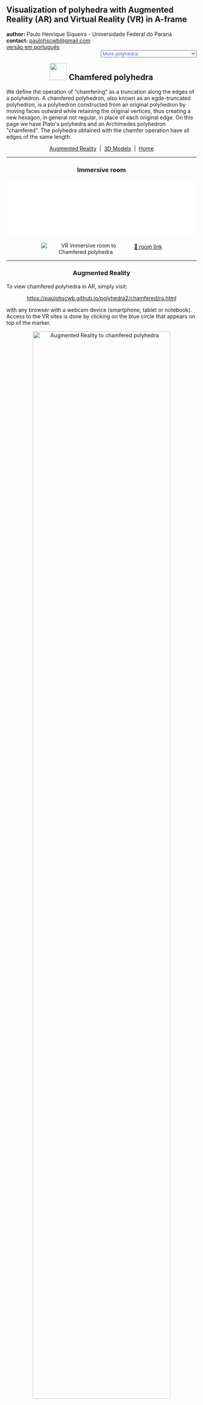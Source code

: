 <link rel="stylesheet" href="../scripts/style.css">
<meta charset="utf-8">
<link rel="icon" type="image/png" href="vr/salas/imagens/icone.png">
<h2>Visualization of polyhedra with Augmented Reality (AR) and Virtual Reality (VR) in A-frame</h2>
 <b>author:</b> Paulo Henrique Siqueira - Universidade Federal do Paraná
 <br><b>contact:</b> <a href="#">paulohscwb@gmail.com</a>
 <br><a href="https://paulohscwb.github.io/polyhedra2/chamfered/pt-br/">versão em português</a>
 <form style="margin: 0 auto; float:right; text-align:right; width:100%; margin-bottom:15px;">
	<select id="url" onchange="urlHandler(this.value)" style="color:royalblue;">
		<option disabled selected value>More polyhedra:</option>
		<option value="../ArchimedeanCatalanHulls/">Archimedean and Catalan convex hulls</option>
		<option value="../fractalplatonic/">Platonic polyhedra fractals</option>
		<option value="../fractalnonconvex/">Non convex polyhedra fractals</option>
		<option value="../fractalarchimedean/">Archimedean polyhedra fractals</option>
		<option disabled value="../chamfered/">Chamfered polyhedra</option>
		<option value="../propellor/">Propellor polyhedra</option>
		<option value="../diamonds/">Diamond polyhedra</option>
		<option value="../biscribed/">Biscribed polyhedra</option>
	</select>
</form>
<script>
function urlHandler(value) {                               
    window.location.assign(`${value}`);
}
</script>

<p id="p1"></p>
  <h2 align="center"><img src="vr/salas/imagens/icone.png" style="margin-bottom:-10px" width="45"> Chamfered polyhedra</h2>
We define the operation of "chamfering" as a truncation along the edges of a polyhedron. A chamfered polyhedron, also known as an egde-truncated polyhedron, is a polyhedron constructed from an original polyhedron by moving faces outward while retaining the original vertices, thus creating a new hexagon, in general not regular, in place of each original edge. On this page we have Plato's polyhedra and an Archimedes polyhedron "chamfered". The polyhedra obtained with the chamfer operation have all edges of the same length.

<p align="center"><a href="#ra">Augmented Reality</a><span>&nbsp;&nbsp;|&nbsp;&nbsp;</span><a href="#m3d">3D Models</a><span>&nbsp;&nbsp;|&nbsp;&nbsp;</span><a href="../">Home</a></p>
  <hr>
 <h3 align="center">Immersive room</h3>
  <div class="embed-container"><iframe width="100%" src="sala.htm" title="Sala Imersiva dos Poliedros chanfrados" frameborder="0" loading="lazy"></iframe></div>
  <p align="center"><img align="middle" src="../../cotadas/videos/chamfered.gif" style="max-width: 47%; border-radius:5px; margin-right:10px" loading="lazy" alt="VR immersive room to Chamfered polyhedra"/><a href="sala.htm" target="_blank">&#x1f517; room link</a></p>  
  <hr>
  <h3 id="ra" align="center">Augmented Reality</h3>
  To view chamfered polyhedra in AR, simply visit:
<p align="center"><a href="ra.html" class="raAR" target="_blank">https://paulohscwb.github.io/polyhedra2/chamfered/ra.html</a></p> 
with any browser with a webcam device (smartphone, tablet or notebook). 
<br>Access to the VR sites is done by clicking on the blue circle that appears on top of the marker.
<p align="center"><img style="border-radius:7px;" alt="Augmented Reality to chamfered polyhedra" src="ar/example.jpg" width="85%"></p>
<p align="center"><img src="ar/chamfered.gif" alt="Augmented Reality to chamfered polyhedra" style="max-width: 92%; border-radius:5px;" loading="lazy"/></p>
<hr>
<h3 id="m3d" align="center">3D models</h3>
<!-- <iframe width="560" height="315" style="max-width:100%" src="https://www.youtube.com/embed/videoseries?list=PLy0I_lGW8HxXlieaiv7p0PWdsNRWPbWRv" title="YouTube video player" frameborder="0" allow="accelerometer; autoplay; clipboard-write; encrypted-media; gyroscope; picture-in-picture; web-share" allowfullscreen></iframe> -->
<h4>1. Chamfered tetrahedron</h4>
<a href="vr/ChamferedTetrahedron.htm" target="_blank" title="3D model" class="fotoA"><img src="ar/56A.png" class="foto" alt="Chamfered Tetrahedron"></a><img src="ar/56.png" class="qr">
 <br><br>A chamfered tetrahedron, also known as the alternate truncated cube, is a polyhedron obtained by chamfering a regular tetrahedron. An equilateral chamfered tetrahedron may be constructed by appropriate choice of the edge length ratio for chamfering.
 <br><br><br><b>Faces:</b> 4 equilateral triangles and 6 mirror-symmetric hexagons | <b>Edges:</b> 24 | <b>Vertices:</b> 16. <a href="https://mathworld.wolfram.com/topics/ChamferedPolyhedra.html" target="_blank">More...</a>
 <a href="ra.html" class="raAR" title="Augmented reality" target="_blank"></a>
<hr>
<h4>2. Chamfered cube</h4>
<a href="vr/ChamferedCube.htm" target="_blank" title="3D model" class="fotoA"><img src="ar/57A.png" class="foto" alt="Chamfered cube"></a><img src="ar/57.png" class="qr">
 <br><br>A chamfered cube, also called truncated rhombic dodecahedron or tetratruncated rhombic dodecahedron, is a polyhedron obtained by chamfering a cube. An equilateral chamfered cube may be constructed by appropriate choice of the edge length ratio for chamfering.
 <br><br><br><b>Faces:</b> 6 squares and 12 mirror-symmetric hexagons | <b>Edges:</b> 48 | <b>Vertices:</b> 32. <a href="https://mathworld.wolfram.com/topics/ChamferedPolyhedra.html" target="_blank">More...</a>
 <a href="ra.html" class="raAR" title="Augmented reality" target="_blank"></a>
<hr>
<h4>3. Chamfered octahedron</h4>
<a href="vr/ChamferedOctahedron.htm" target="_blank" title="3D model" class="fotoA"><img src="ar/58A.png" class="foto" alt="Chamfered octahedron"></a><img src="ar/58.png" class="qr">
 <br><br>A chamfered octahedron, also called tritruncated rhombic dodecahedron, is a polyhedron obtained by chamfering a regular octahedron. An equilateral chamfered octahedron may be constructed by appropriate choice of the edge length ratio for chamfering.
 <br><br><br><b>Faces:</b> 8 equilateral triangles and 12 mirror-symmetric hexagons | <b>Edges:</b> 48 | <b>Vertices:</b> 30. <a href="https://mathworld.wolfram.com/topics/ChamferedPolyhedra.html" target="_blank">More...</a>
 <a href="ra.html" class="raAR" title="Augmented reality" target="_blank"></a>
<hr>
<h4>4. Chamfered icosahedron </h4>
<a href="vr/ChamferedIcosahedron.htm" target="_blank" title="3D model" class="fotoA"><img src="ar/59A.png" class="foto" alt="Chamfered icosahedron"></a><img src="ar/59.png" class="qr">
 <br><br>A chamfered icosahedron, also called a tritruncated rhombic triacontahedron, is a polyhedron obtained by chamfering a regular icosahedron. An equilateral chamfered icosahedron may be constructed by appropriate choice of the edge length ratio for chamfering.
 <br><br><br><b>Faces:</b> 20 equilateral triangles and 30 mirror-symmetric hexagons | <b>Edges:</b> 120 | <b>Vertices:</b> 72. <a href="https://mathworld.wolfram.com/topics/ChamferedPolyhedra.html" target="_blank">More...</a>
 <a href="ra.html" class="raAR" title="Augmented reality" target="_blank"></a>
<hr>
<h4>5. Chamfered dodecahedron</h4>
<a href="vr/ChamferedDodecahedron.htm" target="_blank" title="3D model" class="fotoA"><img src="ar/60A.png" class="foto" alt="Chamfered dodecahedron"></a><img src="ar/60.png" class="qr">
 <br><br>A chamfered dodecahedron, also called truncated rhombic triacontahedron or pentatruncated rhombic triacontahedron, is a polyhedron obtained by chamfering a regular dodecahedron. An equilateral chamfered dodecahedron may be constructed by appropriate choice of the edge length ratio for chamfering.
 <br><br><br><b>Faces:</b> 12 regular pentagons and 30 mirror-symmetric hexagons | <b>Edges:</b> 120 | <b>Vertices:</b> 80. <a href="https://mathworld.wolfram.com/topics/ChamferedPolyhedra.html" target="_blank">More...</a>
 <a href="ra.html" class="raAR" title="Augmented reality" target="_blank"></a>
<hr>
<h4>6. Chamfered truncated icosahedron</h4>
<a href="vr/ChamferedTruncatedIcosahedron.htm" target="_blank" title="3D model" class="fotoA"><img src="ar/61A.png" class="foto" alt="Chamfered truncated icosahedron"></a><img src="ar/61.png" class="qr">
 <br><br>A chamfered truncated icosahedron is a polyhedron obtained by chamfering a regular truncated icosahedron. An equilateral chamfered truncated icosahedron may be constructed by appropriate choice of the edge length ratio for chamfering.
 <br><br><br><b>Faces:</b> 12 regular pentagons, 20 regular hexagons and 90 mirror-symmetric hexagons | <b>Edges:</b> 360 | <b>Vertices:</b> 240. <a href="https://mathworld.wolfram.com/topics/ChamferedPolyhedra.html" target="_blank">More...</a>
 <a href="ra.html" class="raAR" title="Augmented reality" target="_blank"></a>
<p class="topop"><a href="#p1" class="topo">back to top</a></p>
<hr>

<br><a rel="license" href="http://creativecommons.org/licenses/by-nc-nd/4.0/"><img alt="Licença Creative Commons" style="border-width:0" src="https://i.creativecommons.org/l/by-nc-nd/4.0/88x31.png" loading="lazy"/></a><br /><span xmlns:dct="http://purl.org/dc/terms/" property="dct:title">Chamfered polyhedra - Visualization of polyhedra with Augmented Reality and Virtual Reality</span> by <a xmlns:cc="http://creativecommons.org/ns#" href="https://paulohscwb.github.io/polyhedra2/chamfered/" property="cc:attributionName" rel="cc:attributionURL">Paulo Henrique Siqueira</a> is licensed with a license <a rel="license" href="http://creativecommons.org/licenses/by-nc-nd/4.0/">Creative Commons Attribution-NonCommercial-NoDerivatives 4.0 International</a>.

<h4>How to cite this work:</h4> 
<p>Siqueira, P.H., "Chamfered polyhedra - Visualization of polyhedra with Augmented Reality and Virtual Reality". Available in: <https://paulohscwb.github.io/polyhedra2/chamfered/>, November 2023.</p>
<a target="_blank" href="https://doi.org/10.5281/zenodo.12572969"><img src="https://zenodo.org/badge/DOI/10.5281/zenodo.12572969.svg" alt="DOI"></a>
<br><br><b>References:</b>
<br>Weisstein, Eric W. "Archimedean Solid" From MathWorld-A Wolfram Web Resource. <a href="http://mathworld.wolfram.com/ArchimedeanSolid.html" target="_blank">http://mathworld.wolfram.com/ArchimedeanSolid.html</a>
<br>Weisstein, Eric W. "Platonic Solid" From MathWorld-A Wolfram Web Resource. <a href="http://mathworld.wolfram.com/PlatonicSolid.html" target="_blank">http://mathworld.wolfram.com/PlatonicSolid.html</a>
<br>Weisstein, Eric W. "Archimedean Dual" From MathWorld-A Wolfram Web Resource. <a href="https://mathworld.wolfram.com/ArchimedeanDual.html" target="_blank">https://mathworld.wolfram.com/ArchimedeanDual.html</a>
<br>Weisstein, Eric W. "Uniform Polyhedron." From MathWorld--A Wolfram Web Resource. <a href="https://mathworld.wolfram.com/UniformPolyhedron.html" target="_blank">https://mathworld.wolfram.com/UniformPolyhedron.html</a>
<br>Wikipedia <a href="https://en.wikipedia.org/wiki/Archimedean_solid" target="_blank">https://en.wikipedia.org/wiki/Archimedean_solid</a>
<br>Wikipedia <a href="https://en.wikipedia.org/wiki/en.wikipedia.org/wiki/Platonic_solid" target="_blank">https://en.wikipedia.org/wiki/Platonic_solid</a>
<br>McCooey, David I. "Visual Polyhedra". <a href="http://dmccooey.com/polyhedra/" target="_blank">http://dmccooey.com/polyhedra/</a>
